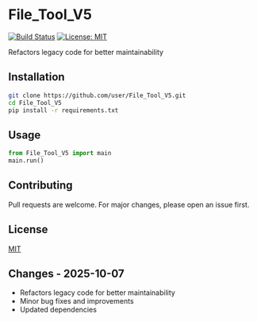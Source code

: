 # File_Tool_V5

[![Build Status](https://img.shields.io/badge/build-passing-brightgreen.svg)]()
[![License: MIT](https://img.shields.io/badge/License-MIT-yellow.svg)]()

Refactors legacy code for better maintainability

## Installation

```bash
git clone https://github.com/user/File_Tool_V5.git
cd File_Tool_V5
pip install -r requirements.txt
```

## Usage

```python
from File_Tool_V5 import main
main.run()
```

## Contributing

Pull requests are welcome. For major changes, please open an issue first.

## License

[MIT](LICENSE)

## Changes - 2025-10-07

- Refactors legacy code for better maintainability
- Minor bug fixes and improvements
- Updated dependencies
